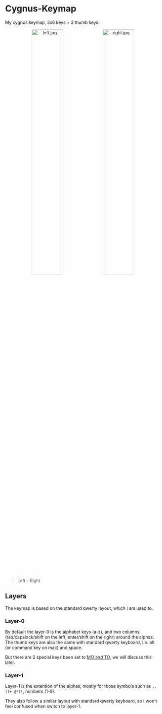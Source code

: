 # Cygnus-Keymap

My cygnus keymap, 3x6 keys + 3 thumb keys.

<p align="center">
  <img
    alt="left.jpg"
src="https://github.com/user-attachments/assets/77818f71-ea55-4e1b-a305-c8182c44927f"
    width="45%"
  />
  <img
    alt="right.jpg"
src="https://github.com/user-attachments/assets/62fb9ab4-f29f-4834-9fdf-3b0d631bacac"
    width="45%"
  />
</p>

> Left - Right

## Layers

The keymap is based on the standard qwerty layout, which I am used to.

### Layer-0

By default the layer-0 is the alphabet keys (a-z), and two columns (tab/capslock/shift on the left, enter/shift on the righr) around the alphas. The thumb keys are also the same with standard qwerty keyboard, i.e. alt (or command key on mac) and space.

But there are 2 special keys been set to [MO and TO](https://get.vial.today/manual/layers.html#moving-between-layers), we will discuss this later.

### Layer-1

Layer-1 is the extention of the alphas, mostly for those symbols such as `,.()+-@*?!`, numbers (1-9).

They also follow a similar layout with standard qwerty keyboard, so I won't feel confused when switch to layer-1.
